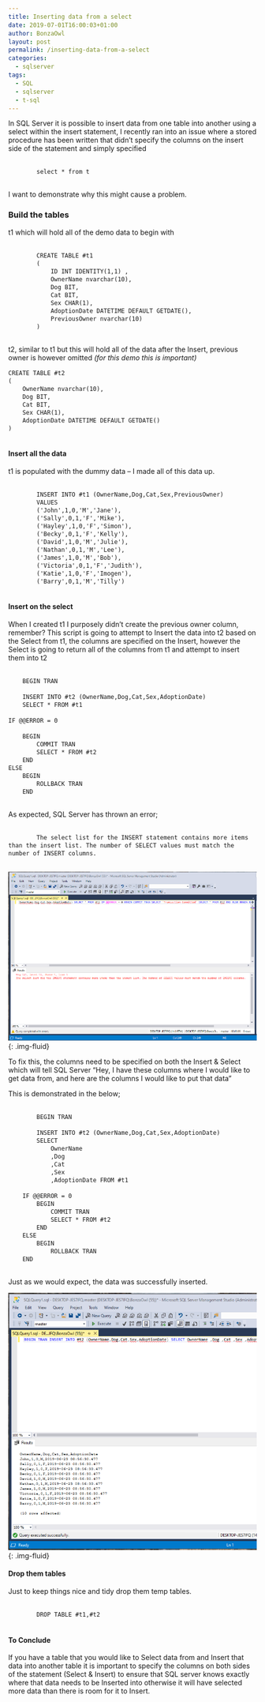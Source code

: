 ```yaml
---
title: Inserting data from a select
date: 2019-07-01T16:00:03+01:00
author: BonzaOwl
layout: post
permalink: /inserting-data-from-a-select
categories:
  - sqlserver
tags:
  - SQL
  - sqlserver
  - t-sql
---
```


In SQL Server it is possible to insert data from one table into another using a select within the insert statement, I recently ran into an issue where a stored procedure has been written that didn&#8217;t specify the columns on the insert side of the statement and simply specified

<pre>
    <code class="sql">
        select * from t
    </code>
</pre>

I want to demonstrate why this might cause a problem.

### Build the tables

t1 which will hold all of the demo data to begin with

<pre>
    <code class="sql">
        CREATE TABLE #t1 
        (
            ID INT IDENTITY(1,1) ,
            OwnerName nvarchar(10),
            Dog BIT,
            Cat BIT,
            Sex CHAR(1),
            AdoptionDate DATETIME DEFAULT GETDATE(),
            PreviousOwner nvarchar(10)
        )
    </code>
</pre>

t2, similar to t1 but this will hold all of the data after the Insert, previous owner is however omitted _(for this demo this is important)_

<pre>
<code class="sql">CREATE TABLE #t2 
(
    OwnerName nvarchar(10),
    Dog BIT,
    Cat BIT,
    Sex CHAR(1),
    AdoptionDate DATETIME DEFAULT GETDATE()
)
</code>
</pre>

#### Insert all the data

t1 is populated with the dummy data &#8211; I made all of this data up.

<pre>
    <code class="sql">
        INSERT INTO #t1 (OwnerName,Dog,Cat,Sex,PreviousOwner)
        VALUES
        ('John',1,0,'M','Jane'),
        ('Sally',0,1,'F','Mike'),
        ('Hayley',1,0,'F','Simon'),
        ('Becky',0,1,'F','Kelly'),
        ('David',1,0,'M','Julie'),
        ('Nathan',0,1,'M','Lee'),
        ('James',1,0,'M','Bob'),
        ('Victoria',0,1,'F','Judith'),
        ('Katie',1,0,'F','Imogen'),
        ('Barry',0,1,'M','Tilly')
    </code>
</pre>

#### Insert on the select

When I created t1 I purposely didn&#8217;t create the previous owner column, remember? This script is going to attempt to Insert the data into t2 based on the Select from t1, the columns are specified on the Insert, however the Select is going to return all of the columns from t1 and attempt to insert them into t2

<pre>
<code class="sql">
    BEGIN TRAN

    INSERT INTO #t2 (OwnerName,Dog,Cat,Sex,AdoptionDate)
    SELECT * FROM #t1

IF @@ERROR = 0 

    BEGIN
        COMMIT TRAN
        SELECT * FROM #t2
    END
ELSE
    BEGIN  
        ROLLBACK TRAN
    END
    </code>
</pre>

As expected, SQL Server has thrown an error;

<pre>
    <code class="sql">
        The select list for the INSERT statement contains more items than the insert list. The number of SELECT values must match the number of INSERT columns.
    </code>
</pre>

![Inserting From Select](/assets/img/Insert-from-select.png){: .img-fluid}

To fix this, the columns need to be specified on both the Insert & Select which will tell SQL Server &#8220;Hey, I have these columns where I would like to get data from, and here are the columns I would like to put that data&#8221;

This is demonstrated in the below;

<pre>
    <code class="sql">
        BEGIN TRAN

        INSERT INTO #t2 (OwnerName,Dog,Cat,Sex,AdoptionDate)
        SELECT 
            OwnerName
            ,Dog
            ,Cat
            ,Sex
            ,AdoptionDate FROM #t1

    IF @@ERROR = 0 
        BEGIN
            COMMIT TRAN
            SELECT * FROM #t2
        END
    ELSE
        BEGIN  
            ROLLBACK TRAN
    END
   </code> 
</pre>

Just as we would expect, the data was successfully inserted.

![Inserting From Select](/assets/img/Insert-from-select2.png){: .img-fluid}

#### Drop them tables

Just to keep things nice and tidy drop them temp tables.

<pre>
    <code class="sql">
        DROP TABLE #t1,#t2
    </code>
</pre>

#### To Conclude

If you have a table that you would like to Select data from and Insert that data into another table it is important to specify the columns on both sides of the statement (Select & Insert) to ensure that SQL server knows exactly where that data needs to be Inserted into otherwise it will have selected more data than there is room for it to Insert.
